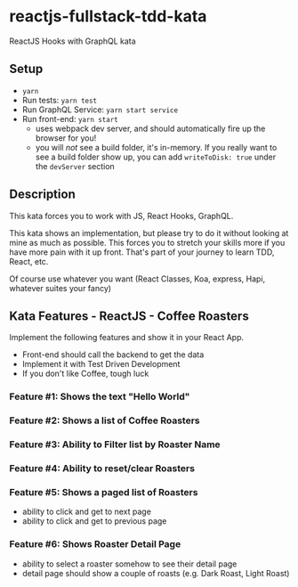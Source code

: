 # reactjs-fullstack-tdd-kata
ReactJS Hooks with GraphQL kata

## Setup
- `yarn`
- Run tests: `yarn test`
- Run GraphQL Service: `yarn start service`
- Run front-end: `yarn start` 
    - uses webpack dev server, and should automatically fire up the browser for you!
    - you will _not_ see a build folder, it's in-memory.  If you really want to see a build folder show up, you can add `writeToDisk: true` under the `devServer` section
      


## Description
This kata forces you to work with JS, React Hooks, GraphQL.

This kata shows an implementation, but please try to do it without looking at mine as much as possible.  This forces you to stretch your skills more if you have more pain with it up front.  That's part of your journey to learn TDD, React, etc.

Of course use whatever you want (React Classes, Koa, express, Hapi, whatever suites your fancy)

## Kata Features - ReactJS - Coffee Roasters
Implement the following features and show it in your React App.

- Front-end should call the backend to get the data
- Implement it with Test Driven Development
- If you don't like Coffee, tough luck


### Feature #1: Shows the text "Hello World"
### Feature #2: Shows a list of Coffee Roasters
### Feature #3: Ability to Filter list by Roaster Name
### Feature #4: Ability to reset/clear Roasters
### Feature #5: Shows a paged list of Roasters
- ability to click and get to next page
- ability to click and get to previous page
### Feature #6: Shows Roaster Detail Page
- ability to select a roaster somehow to see their detail page
- detail page should show a couple of roasts (e.g. Dark Roast, Light Roast)
